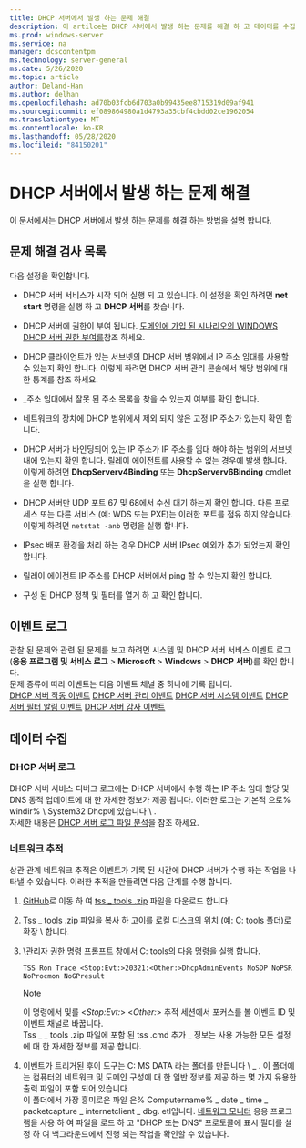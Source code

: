 ```yaml
---
title: DHCP 서버에서 발생 하는 문제 해결
description: 이 artilce는 DHCP 서버에서 발생 하는 문제를 해결 하 고 데이터를 수집 하는 방법을 소개 합니다.
ms.prod: windows-server
ms.service: na
manager: dcscontentpm
ms.technology: server-general
ms.date: 5/26/2020
ms.topic: article
author: Deland-Han
ms.author: delhan
ms.openlocfilehash: ad70b03fcb6d703a0b99435ee8715319d09af941
ms.sourcegitcommit: ef089864980a1d4793a35cbf4cbdd02ce1962054
ms.translationtype: MT
ms.contentlocale: ko-KR
ms.lasthandoff: 05/28/2020
ms.locfileid: "84150201"
---
```

# <a name="troubleshoot-problems-on-the-dhcp-server"></a>DHCP 서버에서 발생 하는 문제 해결

이 문서에서는 DHCP 서버에서 발생 하는 문제를 해결 하는 방법을 설명 합니다.

## <a name="troubleshooting-checklist"></a>문제 해결 검사 목록

다음 설정을 확인합니다.

  - DHCP 서버 서비스가 시작 되어 실행 되 고 있습니다. 이 설정을 확인 하려면 **net start** 명령을 실행 하 고 **DHCP 서버**를 찾습니다.

  - DHCP 서버에 권한이 부여 됩니다. [도메인에 가입 된 시나리오의 WINDOWS DHCP 서버 권한 부여를](https://docs.microsoft.com/openspecs/windows_protocols/ms-dhcpe/56f8870b-a7c1-4db1-8a86-f69079fe5077)참조 하세요.

  - DHCP 클라이언트가 있는 서브넷의 DHCP 서버 범위에서 IP 주소 임대를 사용할 수 있는지 확인 합니다. 이렇게 하려면 DHCP 서버 관리 콘솔에서 해당 범위에 대 한 통계를 참조 하세요.

  - \_주소 임대에서 잘못 된 주소 목록을 찾을 수 있는지 여부를 확인 합니다.

  - 네트워크의 장치에 DHCP 범위에서 제외 되지 않은 고정 IP 주소가 있는지 확인 합니다.

  - DHCP 서버가 바인딩되어 있는 IP 주소가 IP 주소를 임대 해야 하는 범위의 서브넷 내에 있는지 확인 합니다. 릴레이 에이전트를 사용할 수 없는 경우에 발생 합니다. 이렇게 하려면 **DhcpServerv4Binding** 또는 **DhcpServerv6Binding** cmdlet을 실행 합니다.

  - DHCP 서버만 UDP 포트 67 및 68에서 수신 대기 하는지 확인 합니다. 다른 프로세스 또는 다른 서비스 (예: WDS 또는 PXE)는 이러한 포트를 점유 하지 않습니다. 이렇게 하려면 `netstat -anb` 명령을 실행 합니다.

  - IPsec 배포 환경을 처리 하는 경우 DHCP 서버 IPsec 예외가 추가 되었는지 확인 합니다.

  - 릴레이 에이전트 IP 주소를 DHCP 서버에서 ping 할 수 있는지 확인 합니다.

  - 구성 된 DHCP 정책 및 필터를 열거 하 고 확인 합니다.

## <a name="event-logs"></a>이벤트 로그

관찰 된 문제와 관련 된 문제를 보고 하려면 시스템 및 DHCP 서버 서비스 이벤트 로그 (**응용 프로그램 및 서비스 로그** \> **Microsoft** \> **Windows** \> **DHCP 서버**)를 확인 합니다.  
문제 종류에 따라 이벤트는 다음 이벤트 채널 중 하나에 기록 됩니다.  
[DHCP 서버 작동 이벤트](https://docs.microsoft.com/previous-versions/windows/it-pro/windows-server-2012-r2-and-2012/dn800668\(v=ws.11\))  
[DHCP 서버 관리 이벤트](https://docs.microsoft.com/previous-versions/windows/it-pro/windows-server-2012-r2-and-2012/dn800668\(v=ws.11\))  
[DHCP 서버 시스템 이벤트](https://docs.microsoft.com/previous-versions/windows/it-pro/windows-server-2012-r2-and-2012/dn800668\(v=ws.11\))  
[DHCP 서버 필터 알림 이벤트](https://docs.microsoft.com/previous-versions/windows/it-pro/windows-server-2012-r2-and-2012/dn800668\(v=ws.11\))  
[DHCP 서버 감사 이벤트](https://docs.microsoft.com/previous-versions/windows/it-pro/windows-server-2012-r2-and-2012/dn800668\(v=ws.11\))

## <a name="data-collection"></a>데이터 수집

### <a name="dhcp-server-log"></a>DHCP 서버 로그

DHCP 서버 서비스 디버그 로그에는 DHCP 서버에서 수행 하는 IP 주소 임대 할당 및 DNS 동적 업데이트에 대 한 자세한 정보가 제공 됩니다. 이러한 로그는 기본적 으로% windir% \\ System32 Dhcp에 있습니다 \\ .  
자세한 내용은 [DHCP 서버 로그 파일 분석](https://docs.microsoft.com/previous-versions/windows/it-pro/windows-server-2008-R2-and-2008/dd183591\(v=ws.10\))을 참조 하세요.

### <a name="network-trace"></a>네트워크 추적

상관 관계 네트워크 추적은 이벤트가 기록 된 시간에 DHCP 서버가 수행 하는 작업을 나타낼 수 있습니다. 이러한 추적을 만들려면 다음 단계를 수행 합니다.

1.  [GitHub](https://github.com/CSS-Windows/WindowsDiag/tree/master/ALL/TSS)로 이동 하 여 [tss \_ tools .zip](https://github.com/CSS-Windows/WindowsDiag/blob/master/ALL/TSS/tss_tools.zip) 파일을 다운로드 합니다.

2.  Tss \_ tools .zip 파일을 복사 하 고이를 로컬 디스크의 위치 (예: C: tools 폴더)로 확장 \\ 합니다.

3.  \\관리자 권한 명령 프롬프트 창에서 C: tools의 다음 명령을 실행 합니다.  
    ```console
    TSS Ron Trace <Stop:Evt:>20321:<Other:>DhcpAdminEvents NoSDP NoPSR NoProcmon NoGPresult
    ```
      
    >[!Note]
    >이 명령에서 및를 \<*Stop:Evt:*\> \<*Other:*\> 추적 세션에서 포커스를 볼 이벤트 ID 및 이벤트 채널로 바꿉니다.  
    >Tss \_ \_ tools .zip 파일에 포함 된 tss .cmd 추가 \_ 정보는 사용 가능한 모든 설정에 대 한 자세한 정보를 제공 합니다.

4.  이벤트가 트리거된 후이 도구는 C: MS DATA 라는 폴더를 만듭니다 \\ \_ . 이 폴더에는 컴퓨터의 네트워크 및 도메인 구성에 대 한 일반 정보를 제공 하는 몇 가지 유용한 출력 파일이 포함 되어 있습니다.  
    이 폴더에서 가장 흥미로운 파일 은% Computername% \_ date \_ time \_ packetcapture \_ internetclient \_ dbg. etl입니다.
    [네트워크 모니터](https://www.microsoft.com/download/4865) 응용 프로그램을 사용 하 여 파일을 로드 하 고 "DHCP 또는 DNS" 프로토콜에 표시 필터를 설정 하 여 백그라운드에서 진행 되는 작업을 확인할 수 있습니다.
